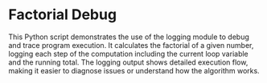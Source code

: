 # Factorial Debug
This Python script demonstrates the use of the logging module to debug and trace program execution. It calculates the factorial of a given number, logging each step of the computation including the current loop variable and the running total. The logging output shows detailed execution flow, making it easier to diagnose issues or understand how the algorithm works.
